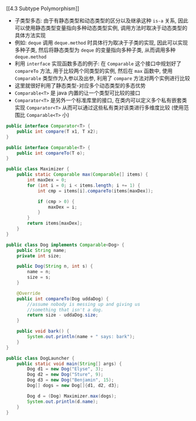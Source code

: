 [[4.3 Subtype Polymorphism]]

- 子类型多态: 由于有静态类型和动态类型的区分以及继承这种 `is-a` 关系, 因此可以使用静态类型变量指向多种动态类型实例, 调用方法时取决于动态类型的具体方法实现
- 例如: `deque` 调用 `deque.method` 时具体行为取决于子类的实现, 因此可以实现多种子类, 然后将静态类型为 `deque` 的变量指向多种子类, 从而调用多种 `deque.method`
- 利用 `interface` 实现函数多态的例子: 在 `Comparable` 这个接口中规划好了 `compareTo` 方法, 用于比较两个同类型的实例, 然后在 `max` 函数中, 使用 `Comparable` 类型作为入参以及出参, 利用了 `compare` 方法对两个实例进行比较
- 这里就很好利用了静态类型-对应多个动态类型的多态优势
- `Comparable<T>` 是 java 内置的让一个类型可比较的接口
- `Comparator<T>` 是另外一个标准库里的接口, 在类内可以定义多个私有嵌套类实现 `Comparator<T>` 从而可以通过这些私有类对该类进行多维度比较 (使用范围比 `Comparable<T>` 小)



```java
public interface Comparator<T> {
	public int compare(T x1, T x2);
}

public interface Comparable<T> {
    public int compareTo(T o);
}

public class Maximizer {
	public static Comparable max(Comparable[] items) {
		int maxDex = 0;
		for (int i = 0; i < items.length; i += 1) {
		    int cmp = items[i].compareTo(items[maxDex]);

			if (cmp > 0) {
				maxDex = i;
			}
		}
		return items[maxDex];
	}
}

public class Dog implements Comparable<Dog> {
    public String name;
    private int size;

    public Dog(String n, int s) {
        name = n;
        size = s;
    }

    @Override
    public int compareTo(Dog uddaDog) {
        //assume nobody is messing up and giving us
        //something that isn't a dog.
        return size - uddaDog.size;
    }

    public void bark() {
        System.out.println(name + " says: bark");
    }
}

public class DogLauncher {
    public static void main(String[] args) {
        Dog d1 = new Dog("Elyse", 3);
        Dog d2 = new Dog("Sture", 9);
        Dog d3 = new Dog("Benjamin", 15);
        Dog[] dogs = new Dog[]{d1, d2, d3};

        Dog d = (Dog) Maximizer.max(dogs);
        System.out.println(d.name);
    }
}
```